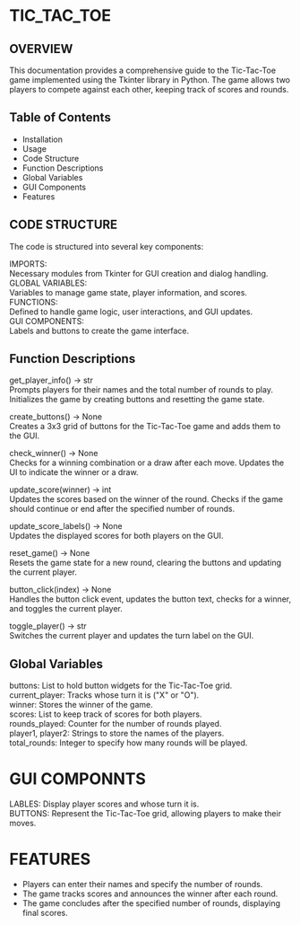 # TIC_TAC_TOE

## OVERVIEW

This documentation provides a comprehensive guide to the Tic-Tac-Toe game implemented using the Tkinter library in Python. The game allows two players to compete against each other, keeping track of scores and rounds.

## Table of Contents

* Installation <br>
* Usage <br>
* Code Structure <br>
* Function Descriptions <br>
* Global Variables <br>
* GUI Components <br>
* Features <br>

## CODE STRUCTURE <br>


The code is structured into several key components: <br>

IMPORTS:<br>
Necessary modules from Tkinter for GUI creation and dialog handling. <br>
GLOBAL VARIABLES: <br>
Variables to manage game state, player information, and scores. <br>
FUNCTIONS:<br>
Defined to handle game logic, user interactions, and GUI updates. <br>
GUI COMPONENTS:<br>
Labels and buttons to create the game interface. <br>


## Function Descriptions


get_player_info() -> str <br>
Prompts players for their names and the total number of rounds to play. Initializes the game by creating buttons and resetting the game state. <br> 

create_buttons() -> None <br>
Creates a 3x3 grid of buttons for the Tic-Tac-Toe game and adds them to the GUI. <br>

check_winner() -> None <br>
Checks for a winning combination or a draw after each move. Updates the UI to indicate the winner or a draw. <br>

update_score(winner) -> int <br>
Updates the scores based on the winner of the round. Checks if the game should continue or end after the specified number of rounds. <br>

update_score_labels() -> None <br>
Updates the displayed scores for both players on the GUI.<br>

reset_game() -> None <br>
Resets the game state for a new round, clearing the buttons and updating the current player. <br>

button_click(index) -> None <br>
Handles the button click event, updates the button text, checks for a winner, and toggles the current player. <br>

toggle_player() -> str <br>
Switches the current player and updates the turn label on the GUI. <br>


## Global Variables <br>


buttons: List to hold button widgets for the Tic-Tac-Toe grid. <br>
current_player: Tracks whose turn it is ("X" or "O"). <br>
winner: Stores the winner of the game. <br>
scores: List to keep track of scores for both players.<br>
rounds_played: Counter for the number of rounds played. <br>
player1, player2: Strings to store the names of the players. <br>
total_rounds: Integer to specify how many rounds will be played.<br>


# GUI COMPONNTS <br>


LABLES: Display player scores and whose turn it is. <br>
BUTTONS: Represent the Tic-Tac-Toe grid, allowing players to make their moves. <br>


# FEATURES


* Players can enter their names and specify the number of rounds. <br>
* The game tracks scores and announces the winner after each round. <br>
* The game concludes after the specified number of rounds, displaying final scores. <br>


